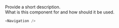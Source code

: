 Provide a short description.  
What is this component for and how should it be used.

```js
<Navigation />
```
